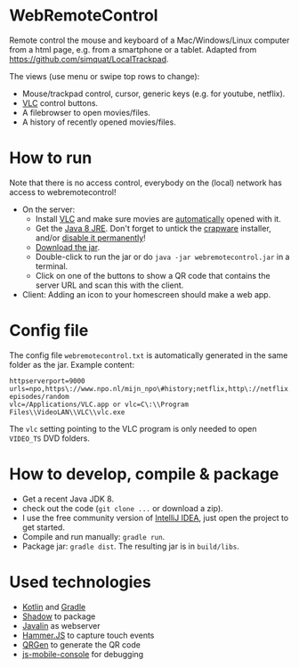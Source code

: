 # WebRemoteControl
Remote control the mouse and keyboard of a Mac/Windows/Linux computer from a html page, e.g. from a smartphone or a tablet.
Adapted from https://github.com/simquat/LocalTrackpad.

The views (use menu or swipe top rows to change):

- Mouse/trackpad control, cursor, generic keys (e.g. for youtube, netflix).
- [VLC](https://www.videolan.org/vlc/index.html) control buttons.
- A filebrowser to open movies/files.
- A history of recently opened movies/files.

# How to run
Note that there is no access control, everybody on the (local) network has access to webremotecontrol!

* On the server:
    * Install [VLC](https://www.videolan.org/vlc/index.html) and make sure movies are [automatically](https://wiki.videolan.org/VLC_HowTo/Make_VLC_the_default_player/) opened with it.
    * Get the [Java 8 JRE](http://www.oracle.com/technetwork/java/javase/downloads/index.html). Don't forget to untick the [crapware](https://www.google.com/search?q=java+crapware) installer, and/or [disable it permanently](https://www.java.com/en/download/faq/disable_offers.xml)!
    * [Download the jar](https://github.com/wolfgangasdf/WebRemoteControl/releases).
    * Double-click to run the jar or do `java -jar webremotecontrol.jar` in a terminal.
    * Click on one of the buttons to show a QR code that contains the server URL and scan this with the client.
* Client: Adding an icon to your homescreen should make a web app.

# Config file
The config file `webremotecontrol.txt` is automatically generated in the same folder as the jar. Example content:

    httpserverport=9000
    urls=npo,https\://www.npo.nl/mijn_npo\#history;netflix,http\://netflix.com;youtube,http\://youtube.com;southpark,http\://southpark.cc.com/full-episodes/random
    vlc=/Applications/VLC.app or vlc=C\:\\Program Files\\VideoLAN\\VLC\\vlc.exe


The `vlc` setting pointing to the VLC program is only needed to open `VIDEO_TS` DVD folders.

# How to develop, compile & package

* Get a recent Java JDK 8.
* check out the code (`git clone ...` or download a zip).
* I use the free community version of [IntelliJ IDEA](https://www.jetbrains.com/idea/download/), just open the project to get started.
* Compile and run manually: `gradle run`.
* Package jar: `gradle dist`. The resulting jar is in `build/libs`.

# Used technologies

* [Kotlin](https://kotlinlang.org/) and [Gradle](https://gradle.org/)
* [Shadow](https://github.com/johnrengelman/shadow) to package
* [Javalin](https://javalin.io/) as webserver
* [Hammer.JS](http://hammerjs.github.io/) to capture touch events
* [QRGen](https://github.com/kenglxn/QRGen) to generate the QR code
* [js-mobile-console](https://github.com/B1naryStudio/js-mobile-console) for debugging

